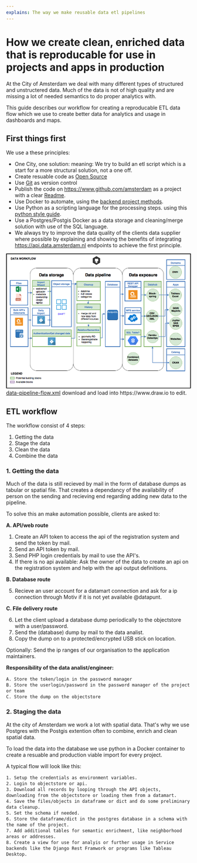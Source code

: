 ```yaml
---
explains: The way we make reusable data etl pipelines
---
```


# How we create clean, enriched data that is reproducable for use in projects and apps in production

At the City of Amsterdam we deal with many different types of structured and unstructered data.
Much of the data is not of high quality and are missing a lot of needed semantics to do proper analytics with.

This guide describes our workflow for creating a reproducable ETL data flow which we use to create better data for analytics and usage in dashboards and maps.

## First things first

We use a these principles:
- One City, one solution: meaning: We try to build an etl script which is a start for a more structural solution, not a one off.
- Create resuable code as [Open Source](track-open-source-health.md)
- Use [Git](https://git-scm.com) as version control
- Publish the code on https://www.github.com/amsterdam as a project with a clear [Readme](write-a-readme.md).
- Use Docker to automate, using the [backend project methods](back-end-projects.md).
- Use Python as a scripting language for the processing steps. using this [python style guide](style-guide-python.md).
- Use a Postgres/Postgis Docker as a data storage and cleaning/merge solution with use of the SQL language.
- We always try to improve the data quality of the clients data supplier where possible by explaining and showing the benefits of integrating https://api.data.amsterdam.nl endpoints to achieve the first principle.

<img src="/images/data-pipeline-flow.png" width="800">
<a href="/images/data-pipeline-flow.xml">data-pipeline-flow.xml</a> download and load into https://www.draw.io to edit.

## ETL workflow

The workflow consist of 4 steps:
1. Getting the data
2. Stage the data
3. Clean the data
4. Combine the data

### 1. Getting the data

Much of the data is still recieved by mail in the form of database dumps as tabular or spatial file. That creates a dependancy of the availability of person on the sending and recieving end regarding adding new data to the pipeline.

To solve this an make automation possible, clients are asked to:

**A. API/web route**
1. Create an API token to access the api of the registration system and send the token by mail.
2. Send an API token by mail.
3. Send PHP login credentials by mail to use the API's.
4. If there is no api available: Ask the owner of the data to create an api on the registration system and help with the api output definitions.

**B. Database route**

5. Recieve an user account for a datamart connection and ask for a ip connection through Motiv if it is not yet available @datapunt.

**C. File delivery route**

6. Let the client upload a database dump periodically to the objectstore with a user/password.
7. Send the (database) dump by mail to the data analist.
8. Copy the dump on to a protected/encrypted USB stick on location.

Optionally:
Send the ip ranges of our organisation to the application maintainers.

**Responsibility of the data analist/engineer:**
```
A. Store the token/login in the password manager
B. Store the userlogin/password in the password manager of the project or team
C. Store the dump on the objectstore
```

### 2. Staging the data

At the city of Amsterdam we work a lot with spatial data. That's why we use Postgres with the Postgis extention often to combine, enrich and clean spatial data. 

To load the data into the database we use python in a Docker container to create a resuable and production viable import for every project.

A typical flow will look like this:

```
1. Setup the credentials as environment variables.
2. Login to objectstore or api.
3. Download all records by looping through the API objects, downloading from the objectstore or loading them from a datamart.
4. Save the files/objects in dataframe or dict and do some preliminary data cleanup.
5. Set the schema if needed.
6. Store the dataframe/dict in the postgres database in a schema with the name of the project.
7. Add additional tables for semantic enrichment, like neighborhood areas or addresses.
8. Create a view for use for analyis or further usage in Service backends like the Django Rest Framwork or programs like Tableau Desktop. 
```

